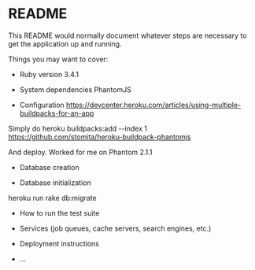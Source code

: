 # README

This README would normally document whatever steps are necessary to get the
application up and running.

Things you may want to cover:

* Ruby version 3.4.1

* System dependencies PhantomJS

* Configuration
https://devcenter.heroku.com/articles/using-multiple-buildpacks-for-an-app

Simply do
heroku buildpacks:add --index 1 https://github.com/stomita/heroku-buildpack-phantomjs

And deploy. Worked for me on Phantom 2.1.1

* Database creation

* Database initialization

heroku run rake db:migrate

* How to run the test suite

* Services (job queues, cache servers, search engines, etc.)

* Deployment instructions

* ...
